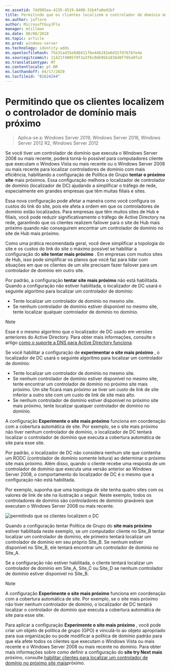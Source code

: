 ```yaml
---
ms.assetid: 7dd905ea-4235-4519-8400-31b4fa0ed1bf
title: Permitindo que os clientes localizem o controlador de domínio mais próximo
ms.author: joflore
author: MicrosoftGuyJFlo
manager: mtillman
ms.date: 08/08/2018
ms.topic: article
ms.prod: windows-server
ms.technology: identity-adds
ms.openlocfilehash: 75e31a435e8d8411fbe4db242e6d31fd7676fe4e
ms.sourcegitcommit: 11421f4005f9f3a3f6c0db95b1836d0f765a9fa3
ms.translationtype: MT
ms.contentlocale: pt-BR
ms.lasthandoff: 04/17/2020
ms.locfileid: "81624244"
---
```

# <a name="enabling-clients-to-locate-the-next-closest-domain-controller"></a>Permitindo que os clientes localizem o controlador de domínio mais próximo

> Aplica-se a: Windows Server 2019, Windows Server 2016, Windows Server 2012 R2, Windows Server 2012

Se você tiver um controlador de domínio que executa o Windows Server 2008 ou mais recente, poderá torná-lo possível para computadores cliente que executam o Windows Vista ou mais recente ou o Windows Server 2008 ou mais recente para localizar controladores de domínio com mais eficiência, habilitando a configuração de Política de Grupo **tentar o próximo site** mais próximos. Essa configuração melhora o localizador de controlador de domínio (localizador de DC) ajudando a simplificar o tráfego de rede, especialmente em grandes empresas que têm muitas filiais e sites.

Essa nova configuração pode afetar a maneira como você configura os custos do link do site, pois ele afeta a ordem em que os controladores de domínio estão localizados. Para empresas que têm muitos sites de Hub e filiais, você pode reduzir significativamente o tráfego de Active Directory na rede, garantindo que os clientes realizem failover para o site de Hub mais próximo quando não conseguirem encontrar um controlador de domínio no site de Hub mais próximo.

Como uma prática recomendada geral, você deve simplificar a topologia do site e os custos do link do site o máximo possível se habilitar a configuração do **site tentar mais próximo** . Em empresas com muitos sites de Hub, isso pode simplificar os planos que você faz para lidar com situações em que os clientes de um site precisam fazer failover para um controlador de domínio em outro site.

Por padrão, a configuração **tentar site mais próximo** não está habilitada. Quando a configuração não estiver habilitada, o localizador de DC usará o seguinte algoritmo para localizar um controlador de domínio:

- Tente localizar um controlador de domínio no mesmo site.
- Se nenhum controlador de domínio estiver disponível no mesmo site, tente localizar qualquer controlador de domínio no domínio.

> [!NOTE]
> Esse é o mesmo algoritmo que o localizador de DC usado em versões anteriores do Active Directory. Para obter mais informações, consulte o artigo [como o suporte a DNS para Active Directory funciona](https://docs.microsoft.com/previous-versions/windows/it-pro/windows-server-2003/cc759550(v=ws.10)).

Se você habilitar a configuração de **experimentar o site mais próximo** , o localizador de DC usará o seguinte algoritmo para localizar um controlador de domínio:

- Tente localizar um controlador de domínio no mesmo site.
- Se nenhum controlador de domínio estiver disponível no mesmo site, tente encontrar um controlador de domínio no próximo site mais próximo. Um site ficará mais próximo se tiver um custo de link de site inferior a outro site com um custo de link de site mais alto.
- Se nenhum controlador de domínio estiver disponível no próximo site mais próximo, tente localizar qualquer controlador de domínio no domínio.

A configuração **Experimente o site mais próximo** funciona em coordenação com a cobertura automática de site. Por exemplo, se o site mais próximo não tiver nenhum controlador de domínio, o localizador de DC tentará localizar o controlador de domínio que executa a cobertura automática de site para esse site.

Por padrão, o localizador de DC não considera nenhum site que contenha um RODC (controlador de domínio somente leitura) ao determinar o próximo site mais próximo. Além disso, quando o cliente recebe uma resposta de um controlador de domínio que executa uma versão anterior ao Windows Server 2008, o comportamento do localizador de DC é o mesmo que a configuração não está habilitada.

Por exemplo, suponha que uma topologia de site tenha quatro sites com os valores de link de site na ilustração a seguir. Neste exemplo, todos os controladores de domínio são controladores de domínio graváveis que executam o Windows Server 2008 ou mais recente.

![permitindo que os clientes localizem o DC](media/Enabling-Clients-to-Locate-the-Next-Closest-Domain-Controller/beff4087-fb2a-463b-96ac-d440a9e29b75.gif)

Quando a configuração tentar Política de Grupo do **site mais próximo** estiver habilitada neste exemplo, se um computador cliente no Site_B tentar localizar um controlador de domínio, ele primeiro tentará localizar um controlador de domínio em seu próprio Site_B. Se nenhum estiver disponível no Site_B, ele tentará encontrar um controlador de domínio no Site_A.

Se a configuração não estiver habilitada, o cliente tentará localizar um controlador de domínio em Site_A, Site_C ou Site_D se nenhum controlador de domínio estiver disponível no Site_B.

> [!NOTE]
> A configuração **Experimente o site mais próximo** funciona em coordenação com a cobertura automática de site. Por exemplo, se o site mais próximo não tiver nenhum controlador de domínio, o localizador de DC tentará localizar o controlador de domínio que executa a cobertura automática de site para esse site.

Para aplicar a configuração **Experimente o site mais próximo** , você pode criar um objeto de política de grupo (GPO) e vinculá-lo ao objeto apropriado para sua organização ou pode modificar a política de domínio padrão para que ela afete todos os clientes que executam o Windows Vista ou mais recente e o Windows Server 2008 ou mais recente no domínio. Para obter mais informações sobre como definir a configuração do **site try Next mais** próximo, consulte [habilitar clientes para localizar um controlador de domínio no próximo site mais](https://docs.microsoft.com/previous-versions/windows/it-pro/windows-server-2008-R2-and-2008/cc772592(v=ws.10))próximo.
